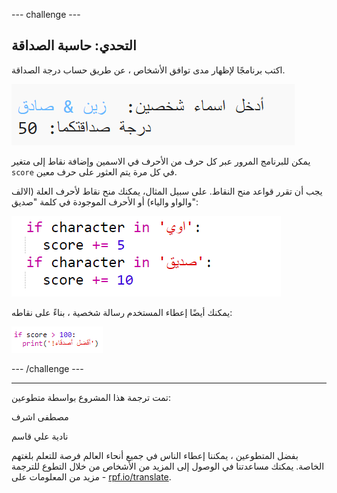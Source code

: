 --- challenge ---

## التحدي: حاسبة الصداقة

اكتب برنامجًا لإظهار مدى توافق الأشخاص ، عن طريق حساب درجة الصداقة.

![لقطة الشاشة](images/messages-friends.png)

يمكن للبرنامج المرور عبر كل حرف من الأحرف في الاسمين وإضافة نقاط إلى متغير `score` في كل مرة يتم العثور على حرف معين.

يجب أن تقرر قواعد منح النقاط. على سبيل المثال، يمكنك منح نقاط لأحرف العلة (الالف والواو والياء) أو الأحرف الموجودة في كلمة "صديق":

![لقطة الشاشة](images/messages-friends-code.png)

يمكنك أيضًا إعطاء المستخدم رسالة شخصية ، بناءً على نقاطه:

![لقطة الشاشة](images/messages-best-friends.png)

--- /challenge ---


***
تمت ترجمة هذا المشروع بواسطة متطوعين:

مصطفى اشرف

نادية علي قاسم

بفضل المتطوعين ، يمكننا إعطاء الناس في جميع أنحاء العالم فرصة للتعلم بلغتهم الخاصة. يمكنك مساعدتنا في الوصول إلى المزيد من الأشخاص من خلال التطوع للترجمة - مزيد من المعلومات على [rpf.io/translate](https://rpf.io/translate).
